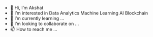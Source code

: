 - 👋 Hi, I’m Akshat
- 👀 I’m interested in Data Analytics Machine Learning AI Blockchain
- 🌱 I’m currently learning ...
- 💞️ I’m looking to collaborate on ...
- 📫 How to reach me ...

<!---
akshat206/akshat206 is a ✨ special ✨ repository because its `README.md` (this file) appears on your GitHub profile.
You can click the Preview link to take a look at your changes.
--->
